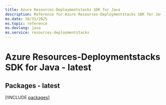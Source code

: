 ```yaml
---
title: Azure Resources-Deploymentstacks SDK for Java
description: Reference for Azure Resources-Deploymentstacks SDK for Java
ms.date: 10/31/2025
ms.topic: reference
ms.devlang: java
ms.service: resources-deploymentstacks
---
```

# Azure Resources-Deploymentstacks SDK for Java - latest
## Packages - latest
[!INCLUDE [packages](resources-deploymentstacks-index.md)]